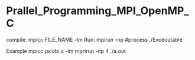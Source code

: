# Prallel_Programming_MPI_OpenMP_C

compile:
mpicc FILE_NAME -lm
Run:
mpirun -np #process ./Excecutable

Example
mpicc jacobi.c -lm
mprirun -np 4 ./a.out
